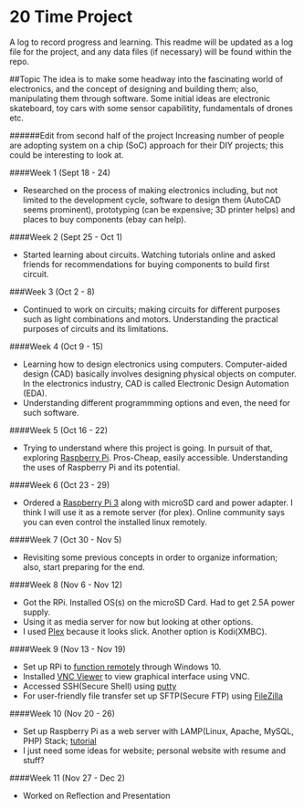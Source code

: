 # 20 Time Project 
A log to record progress and learning. This readme will be updated as a log file for the project, and any data files (if necessary) will be found within the repo. 

##Topic
The idea is to make some headway into the fascinating world of electronics, and the concept of designing and building them; also, manipulating them through software. Some initial ideas are electronic skateboard, toy cars with some sensor capabilitity, fundamentals of drones etc. 

######Edit from second half of the project
Increasing number of people are adopting system on a chip (SoC) approach for their DIY projects; this could be interesting to look at.

####Week 1 (Sept 18 - 24)
* Researched on the process of making electronics including, but not limited to the development cycle, software to design them (AutoCAD seems prominent), prototyping (can be expensive; 3D printer helps) and places to buy components (ebay can help).

####Week 2 (Sept 25 - Oct 1)
* Started learning about circuits. Watching tutorials online and asked friends for recommendations for buying components to build first circuit.

###Week 3 (Oct 2 - 8)
* Continued to work on circuits; making circuits for different purposes such as light combinations and motors. Understanding the practical purposes of circuits and its limitations. 

####Week 4 (Oct 9 - 15)
* Learning how to design electronics using computers. Computer-aided design (CAD) basically involves designing physical objects on computer. In the electronics industry, CAD is called Electronic Design Automation (EDA).
* Understanding different programmming options and even, the need for such software.  

####Week 5 (Oct 16 - 22)
* Trying to understand where this project is going. In pursuit of that, exploring [Raspberry Pi](https://www.raspberrypi.org/). Pros-Cheap, easily accessible. Understanding the uses of Raspberry Pi and its potential.

####Week 6 (Oct 23 - 29)
* Ordered a [Raspberry Pi 3](https://www.amazon.ca/CanaKit-Raspberry-Micro-Supply-Listed/dp/B01E4HDIO4/ref=sr_1_4?s=pc&ie=UTF8&qid=1479316771&sr=1-4&keywords=raspberry+pi+3) along with microSD card and power adapter. I think I will use it as a remote server (for plex). Online community says you can even control the installed linux remotely. 

####Week 7 (Oct 30 - Nov 5)
* Revisiting some previous concepts in order to organize information; also, start preparing for the end.

####Week 8 (Nov 6 - Nov 12)
* Got the RPi. Installed OS(s) on the microSD Card. Had to get 2.5A power supply. 
* Using it as media server for now but looking at other options. 
* I used [Plex](https://pimylifeup.com/raspberry-pi-plex-server/) because it looks slick. Another option is Kodi(XMBC). 

####Week 9 (Nov 13 - Nov 19)
* Set up RPi to [function remotely](https://www.raspberrypi.org/documentation/remote-access/) through Windows 10. 
* Installed [VNC Viewer](https://www.realvnc.com/download/viewer/) to view graphical interface using VNC.
* Accessed SSH(Secure Shell) using [putty](http://www.chiark.greenend.org.uk/~sgtatham/putty/download.html)
* For user-friendly file transfer set up SFTP(Secure FTP) using [FileZilla](https://filezilla-project.org/)

####Week 10 (Nov 20 - 26)
* Set up Raspberry Pi as a web server with LAMP(Linux, Apache, MySQL, PHP) Stack; [tutorial](https://www.raspberrypi.org/learning/lamp-web-server-with-wordpress/)
* I just need some ideas for website; personal website with resume and stuff? 

####Week 11 (Nov 27 - Dec 2)
* Worked on Reflection and Presentation
